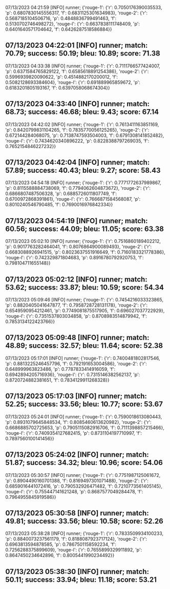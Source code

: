 07/13/2023 04:21:59  [INFO] runner; {'rouge-1': {'r': 0.7050176390035533, 'p': 0.6807830145556317, 'f': 0.6831125301634983}, 'rouge-2': {'r': 0.5687185104506716, 'p': 0.4848836799491463, 'f': 0.5130702746498272}, 'rouge-l': {'r': 0.6637838111748409, 'p': 0.6401640571704642, 'f': 0.6426287518586884}}
## 07/13/2023 04:22:01  [INFO] runner; match: 70.79; success: 50.19; bleu: 10.89; score: 71.38

07/13/2023 04:33:38  [INFO] runner; {'rouge-1': {'r': 0.7111766577424007, 'p': 0.6371584765829122, 'f': 0.6585618891254386}, 'rouge-2': {'r': 0.5996939820090622, 'p': 0.4514882170200012, 'f': 0.5082128693384604}, 'rouge-l': {'r': 0.691889965859672, 'p': 0.6183201805193167, 'f': 0.6397058068674304}}
## 07/13/2023 04:33:40  [INFO] runner; match: 68.73; success: 46.68; bleu: 9.43; score: 67.14

07/13/2023 04:42:02  [INFO] runner; {'rouge-1': {'r': 0.7613411163851169, 'p': 0.8420799831104265, 'f': 0.7835770056125265}, 'rouge-2': {'r': 0.672144284068075, 'p': 0.7138747593504003, 'f': 0.6791308141852482}, 'rouge-l': {'r': 0.7434620340896222, 'p': 0.8228388797269035, 'f': 0.7652154846227232}}
## 07/13/2023 04:42:04  [INFO] runner; match: 57.89; success: 40.43; bleu: 9.27; score: 58.43

07/13/2023 04:54:18  [INFO] runner; {'rouge-1': {'r': 0.7771772637989867, 'p': 0.8115588884738069, 'f': 0.7794062604873672}, 'rouge-2': {'r': 0.6866807487506328, 'p': 0.6885726011807749, 'f': 0.6700972868391861}, 'rouge-l': {'r': 0.7666871584568087, 'p': 0.8010240546790485, 'f': 0.7690016976842334}}
## 07/13/2023 04:54:19  [INFO] runner; match: 60.56; success: 44.09; bleu: 11.05; score: 63.38

07/13/2023 05:02:10  [INFO] runner; {'rouge-1': {'r': 0.7516860189402212, 'p': 0.9017763282464041, 'f': 0.8076864900089493}, 'rouge-2': {'r': 0.6683088926941515, 'p': 0.8023637551916649, 'f': 0.7160183321778386}, 'rouge-l': {'r': 0.742329871804683, 'p': 0.8916780792920753, 'f': 0.798104711655148}}
## 07/13/2023 05:02:12  [INFO] runner; match: 53.62; success: 33.87; bleu: 10.59; score: 54.34

07/13/2023 05:09:46  [INFO] runner; {'rouge-1': {'r': 0.7454216033323865, 'p': 0.8820405041647877, 'f': 0.7958728728131178}, 'rouge-2': {'r': 0.6549590954212461, 'p': 0.7749081875517905, 'f': 0.696027037722929}, 'rouge-l': {'r': 0.7351537803034858, 'p': 0.8708983514879942, 'f': 0.7853134122423766}}
## 07/13/2023 05:09:48  [INFO] runner; match: 48.89; success: 32.57; bleu: 11.64; score: 52.38

07/13/2023 05:17:01  [INFO] runner; {'rouge-1': {'r': 0.7400481802817546, 'p': 0.8813225246457796, 'f': 0.792191653004586}, 'rouge-2': {'r': 0.648999963823486, 'p': 0.7787833414916059, 'f': 0.6942894205716936}, 'rouge-l': {'r': 0.7315146382562137, 'p': 0.8720724882381651, 'f': 0.7834129911268328}}
## 07/13/2023 05:17:03  [INFO] runner; match: 52.25; success: 33.56; bleu: 10.77; score: 53.67

07/13/2023 05:24:01  [INFO] runner; {'rouge-1': {'r': 0.7590018613080443, 'p': 0.8931079645848534, 'f': 0.8085460613620982}, 'rouge-2': {'r': 0.6686885702725653, 'p': 0.7905115082916706, 'f': 0.7111398857215466}, 'rouge-l': {'r': 0.7409354127682415, 'p': 0.8731104197710997, 'f': 0.7897560100141456}}
## 07/13/2023 05:24:02  [INFO] runner; match: 51.87; success: 34.32; bleu: 10.96; score: 54.06

07/13/2023 05:30:57  [INFO] runner; {'rouge-1': {'r': 0.7751987125061672, 'p': 0.8904490160701388, 'f': 0.8169497301071488}, 'rouge-2': {'r': 0.6859016441072416, 'p': 0.790532926471482, 'f': 0.7210773561405145}, 'rouge-l': {'r': 0.755447141621248, 'p': 0.8687577049284478, 'f': 0.7964955845919586}}
## 07/13/2023 05:30:58  [INFO] runner; match: 49.81; success: 33.56; bleu: 10.58; score: 52.26

07/13/2023 05:38:28  [INFO] runner; {'rouge-1': {'r': 0.7833509934100233, 'p': 0.8840073237561179, 'f': 0.8188087923717124}, 'rouge-2': {'r': 0.6963813594878585, 'p': 0.7867501158592234, 'f': 0.7256288375899609}, 'rouge-l': {'r': 0.7655899329911892, 'p': 0.8647450234642896, 'f': 0.8005441990234492}}

## 07/13/2023 05:38:30  [INFO] runner; match: 50.11; success: 33.94; bleu: 11.18; score: 53.21
